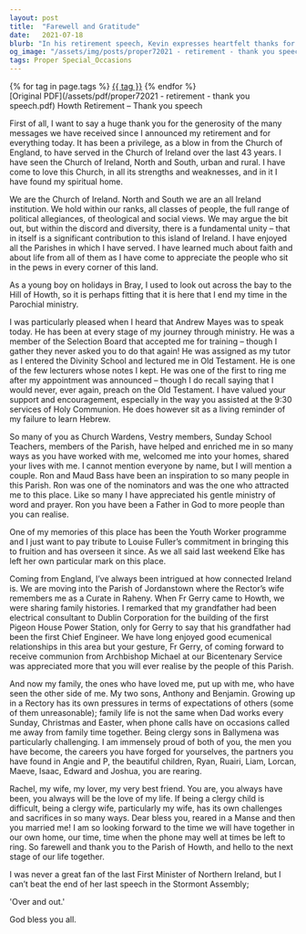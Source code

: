 ```yaml
---
layout: post
title:  "Farewell and Gratitude"
date:   2021-07-18
blurb: "In his retirement speech, Kevin expresses heartfelt thanks for the support received over his 43-year ministry. He reflects on the diversity and unity within the Church of Ireland, his journey through different parishes, and the significance of ending his ministry in Howth. He acknowledges the contributions of various individuals and the importance of family, ending his speech with a hopeful look towards the future."
og_image: "/assets/img/posts/proper72021 - retirement - thank you speech.png"
tags: Proper Special_Occasions
---    
```

<div class="tag-pills">
    {% for tag in page.tags %}
    <a href="{{ site.baseurl }}/tag/{{ tag | slugify }}" class="tag-pill">{{ tag }}</a>
    {% endfor %}
</div>
[Original PDF](/assets/pdf/proper72021 - retirement - thank you speech.pdf)
Howth Retirement – Thank you speech

First of all, I want to say a huge thank you for the generosity of the many messages we have received since I announced my retirement and for everything today. It has been a privilege, as a blow in from the Church of England, to have served in the Church of Ireland over the last 43 years. I have seen the Church of Ireland, North and South, urban and rural. I have come to love this Church, in all its strengths and weaknesses, and in it I have found my spiritual home.

We are the Church of Ireland. North and South we are an all Ireland institution. We hold within our ranks, all classes of people, the full range of political allegiances, of theological and social views. We may argue the bit out, but within the discord and diversity, there is a fundamental unity – that in itself is a significant contribution to this island of Ireland. I have enjoyed all the Parishes in which I have served. I have learned much about faith and about life from all of them as I have come to appreciate the people who sit in the pews in every corner of this land.

As a young boy on holidays in Bray, I used to look out across the bay to the Hill of Howth, so it is perhaps fitting that it is here that I end my time in the Parochial ministry.

I was particularly pleased when I heard that Andrew Mayes was to speak today. He has been at every stage of my journey through ministry. He was a member of the Selection Board that accepted me for training – though I gather they never asked you to do that again! He was assigned as my tutor as I entered the Divinity School and lectured me in Old Testament. He is one of the few lecturers whose notes I kept. He was one of the first to ring me after my appointment was announced – though I do recall saying that I would never, ever again, preach on the Old Testament. I have valued your support and encouragement, especially in the way you assisted at the 9:30 services of Holy Communion. He does however sit as a living reminder of my failure to learn Hebrew.

So many of you as Church Wardens, Vestry members, Sunday School Teachers, members of the Parish, have helped and enriched me in so many ways as you have worked with me, welcomed me into your homes, shared your lives with me. I cannot mention everyone by name, but I will mention a couple. Ron and Maud Bass have been an inspiration to so many people in this Parish. Ron was one of the nominators and was the one who attracted me to this place. Like so many I have appreciated his gentle ministry of word and prayer. Ron you have been a Father in God to more people than you can realise.

One of my memories of this place has been the Youth Worker programme and I just want to pay tribute to Louise Fuller’s commitment in bringing this to fruition and has overseen it since. As we all said last weekend Elke has left her own particular mark on this place.

Coming from England, I’ve always been intrigued at how connected Ireland is. We are moving into the Parish of Jordanstown where the Rector’s wife remembers me as a Curate in Raheny. When Fr Gerry came to Howth, we were sharing family histories. I remarked that my grandfather had been electrical consultant to Dublin Corporation for the building of the first Pigeon House Power Station, only for Gerry to say that his grandfather had been the first Chief Engineer. We have long enjoyed good ecumenical relationships in this area but your gesture, Fr Gerry, of coming forward to receive communion from Archbishop Michael at our Bicentenary Service was appreciated more that you will ever realise by the people of this Parish.

And now my family, the ones who have loved me, put up with me, who have seen the other side of me. My two sons, Anthony and Benjamin. Growing up in a Rectory has its own pressures in terms of expectations of others (some of them unreasonable); family life is not the same when Dad works every Sunday, Christmas and Easter, when phone calls have on occasions called me away from family time together. Being clergy sons in Ballymena was particularly challenging. I am immensely proud of both of you, the men you have become, the careers you have forged for yourselves, the partners you have found in Angie and P, the beautiful children, Ryan, Ruairi, Liam, Lorcan, Maeve, Isaac, Edward and Joshua, you are rearing.

Rachel, my wife, my lover, my very best friend. You are, you always have been, you always will be the love of my life. If being a clergy child is difficult, being a clergy wife, particularly my wife, has its own challenges and sacrifices in so many ways. Dear bless you, reared in a Manse and then you married me! I am so looking forward to the time we will have together in our own home, our time, time when the phone may well at times be left to ring. So farewell and thank you to the Parish of Howth, and hello to the next stage of our life together.

I was never a great fan of the last First Minister of Northern Ireland, but I can’t beat the end of her last speech in the Stormont Assembly;

'Over and out.'

God bless you all.
